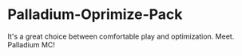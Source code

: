 # Palladium-Oprimize-Pack
It's a great choice between comfortable play and optimization. Meet. Palladium MC!
